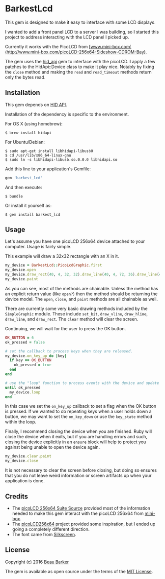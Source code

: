 # BarkestLcd

This gem is designed to make it easy to interface with some LCD displays.  

I wanted to add a front panel LCD to a server I was building, so I started this project to address interacting with
the LCD panel I picked up.

Currently it works with the PicoLCD from [www.mini-box.com](http://www.mini-box.com/picoLCD-256x64-Sideshow-CDROM-Bay).

The gem uses the [hid_api](https://github.com/gareth/ruby_hid_api) gem to interface with the picoLCD.  I apply a few
patches to the HidApi::Device class to make it play nice.  Notably by fixing the `close` method and making the `read`
and `read_timeout` methods return only the bytes read.


## Installation

This gem depends on [HID API](http://www.signal11.us/oss/hidapi/).

Installation of the dependency is specific to the environment.

For OS X (using homebrew):

    $ brew install hidapi
    
For Ubuntu/Debian:

    $ sudo apt-get install libhidapi-libusb0
    $ cd /usr/lib/x86_64-linux-gnu
    $ sudo ln -s libhidapi-libusb.so.0.0.0 libhidapi.so


Add this line to your application's Gemfile:

```ruby
gem 'barkest_lcd'
```

And then execute:

    $ bundle

Or install it yourself as:

    $ gem install barkest_lcd


## Usage

Let's assume you have one picoLCD 256x64 device attached to your computer.  Usage is fairly simple.

This example will draw a 32x32 rectangle with an X in it.

```ruby
my_device = BarkestLcd::PicoLcdGraphic.first
my_device.open
my_device.draw_rect(40, 4, 32, 32).draw_line(40, 4, 72, 36).draw_line(40, 36, 72, 4)
my_device.paint
```

As you can see, most of the methods are chainable.  Unless the method has an explicit return value (like `open?`) then
the method should be returning the device model.  The `open`, `close`, and `paint` methods are all chainable as well.

There are currently some very basic drawing methods included by the `SimpleGraphic` module.  These include `set_bit`,
`draw_vline`, `draw_hline`, `draw_line`, and `draw_rect`.  The `clear` method will clear the screen.

Continuing, we will wait for the user to press the OK button.

```ruby
OK_BUTTON = 6
ok_pressed = false

# set the callback to process keys when they are released.
my_device.on_key_up do |key|
  if key == OK_BUTTON
    ok_pressed = true
  end
end

# use the "loop" function to process events with the device and update the screen.
until ok_pressed
  my_device.loop
end
```

In this case we set the `on_key_up` callback to set a flag when the OK button is pressed.  If we wanted to do repeating
keys when a user holds down a button, we may want to set the `on_key_down` or use the `key_state` method within the loop.

Finally, I recommend closing the device when you are finished.  Ruby will close the device when it exits, but if you
are handling errors and such, closing the device explicitly in an `ensure` block will help to protect you against being
unable to open the device again.

```ruby
my_device.clear.paint
my_device.close
```

It is not necessary to clear the screen before closing, but doing so ensures that you do not leave weird information
or screen artifacts up when your application is done.



## Credits

*   The [picoLCD 256x64 Suite Source](http://resources.mini-box.com/online/picolcd/256x64/1003/PicoLCD256x64_src.zip)
    provided most of the information needed to make this gem interact with the picoLCD 256x64 from 
    [mini-box](http://www.mini-box.com).
*   The [picoLCD256x64](https://github.com/itszero/picoLCD256x64) project provided some inspiration, but I ended up going
    a completely different direction.
*   The font came from [Silkscreen](http://www.kottke.org/plus/type/silkscreen/index.html).

## License

Copyright (c) 2016 [Beau Barker](mailto:beau@barkerest.com)

The gem is available as open source under the terms of the [MIT License](http://opensource.org/licenses/MIT).

